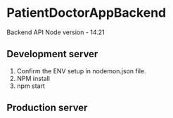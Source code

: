 # PatientDoctorAppBackend
  Backend API
   Node version - 14.21

## Development server

1. Confirm the ENV setup in nodemon.json file.
2. NPM install
3. npm start


## Production server
